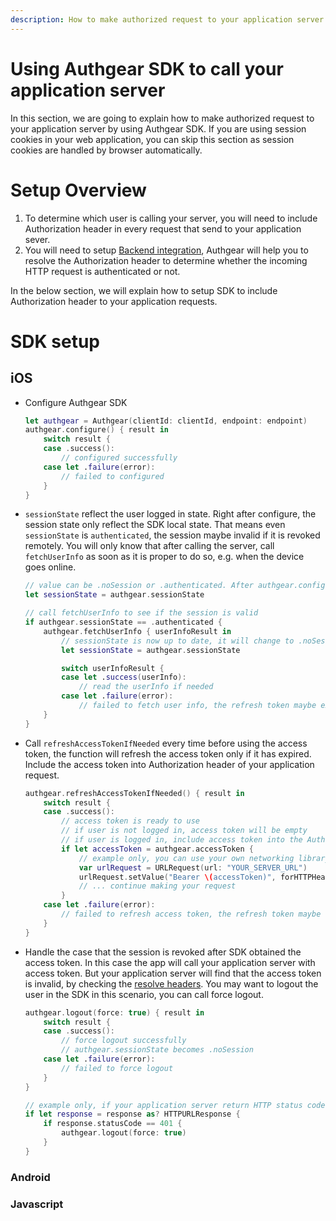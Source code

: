 ```yaml
---
description: How to make authorized request to your application server after login with Authgear
---
```


# Using Authgear SDK to call your application server

In this section, we are going to explain how to make authorized request to your application server by using Authgear SDK. If you are using session cookies in your web application, you can skip this section as session cookies are handled by browser automatically.


# Setup Overview

1. To determine which user is calling your server, you will need to include Authorization header in every request that send to your application sever.
1. You will need to setup [Backend integration](../how-tos/backend-integration), Authgear will help you to resolve the Authorization header to determine whether the incoming HTTP request is authenticated or not.

In the below section, we will explain how to setup SDK to include Authorization header to your application requests.

# SDK setup
## iOS

- Configure Authgear SDK

    ```swift
    let authgear = Authgear(clientId: clientId, endpoint: endpoint)
    authgear.configure() { result in
        switch result {
        case .success():
            // configured successfully
        case let .failure(error):
            // failed to configured
        }
    }
    ```

- `sessionState` reflect the user logged in state. Right after configure, the session state only reflect the SDK local state. That means even `sessionState` is `authenticated`, the session maybe invalid if it is revoked remotely. You will only know that after calling the server, call `fetchUserInfo` as soon as it is proper to do so, e.g. when the device goes online.

    ```swift
    // value can be .noSession or .authenticated. After authgear.configure, it only reflect SDK local state.
    let sessionState = authgear.sessionState

    // call fetchUserInfo to see if the session is valid
    if authgear.sessionState == .authenticated {
        authgear.fetchUserInfo { userInfoResult in
            // sessionState is now up to date, it will change to .noSession if the session is invalid
            let sessionState = authgear.sessionState

            switch userInfoResult {
            case let .success(userInfo):
                // read the userInfo if needed
            case let .failure(error):
                // failed to fetch user info, the refresh token maybe expired or revoked
        }
    }
    ```

- Call `refreshAccessTokenIfNeeded` every time before using the access token, the function will refresh the access token only if it has expired. Include the access token into Authorization header of your application request.

    ```swift 
    authgear.refreshAccessTokenIfNeeded() { result in
        switch result {
        case .success():
            // access token is ready to use
            // if user is not logged in, access token will be empty
            // if user is logged in, include access token into the Authorization header
            if let accessToken = authgear.accessToken {
                // example only, you can use your own networking library
                var urlRequest = URLRequest(url: "YOUR_SERVER_URL")
                urlRequest.setValue("Bearer \(accessToken)", forHTTPHeaderField: "authorization")
                // ... continue making your request
            }
        case let .failure(error):
            // failed to refresh access token, the refresh token maybe expired or revoked
        }
    }
    ```

- Handle the case that the session is revoked after SDK obtained the access token. In this case the app will call your application server with access token. But your application server will find that the access token is invalid, by checking the [resolve headers](../how-tos/backend-integration). You may want to logout the user in the SDK in this scenario, you can call force logout.

    ```swift
    authgear.logout(force: true) { result in
        switch result {
        case .success():
            // force logout successfully
            // authgear.sessionState becomes .noSession
        case let .failure(error):
            // failed to force logout
        }
    }

    // example only, if your application server return HTTP status code 401 for unauthorized request
    if let response = response as? HTTPURLResponse {
        if response.statusCode == 401 {
            authgear.logout(force: true)
        }
    }
    ```

### Android


### Javascript


